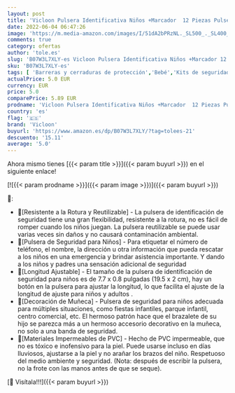 ```yaml
---
layout: post
title: 'Vicloon Pulsera Identificativa Niños +Marcador  12 Piezas Pulsera Seguridad Anti perdida Pulsera de Emergencia Impermeable Reutilizable para Niños Niñas Bebé'
date: 2022-06-04 06:47:26
image: 'https://m.media-amazon.com/images/I/51dA2bPRzNL._SL500_._SL400_.jpg'
comments: true
category: ofertas
author: 'tole.es'
slug: 'B07W3L7XLY-es Vicloon Pulsera Identificativa Niños +Marcador 12 Piezas...'
sku: 'B07W3L7XLY-es'
tags: [ 'Barreras y cerraduras de protección','Bebé','Kits de seguridad','Seguridad','bebé','vicloon','🇪🇸', ]
actualPrice: 5.0 EUR
currency: EUR
price: 5.0
comparePrice: 5.89 EUR
prodname: 'Vicloon Pulsera Identificativa Niños +Marcador  12 Piezas Pulsera Seguridad Anti perdida Pulsera de Emergencia Impermeable Reutilizable para Niños Niñas Bebé'
country: 'es'
flag: '🇪🇸'
brand: 'Vicloon'
buyurl: 'https://www.amazon.es/dp/B07W3L7XLY/?tag=tolees-21'
descuento: '15.11'
average: '5.0'
---
```


Ahora mismo tienes [{{< param title >}}]({{< param buyurl >}}) en el siguiente enlace!

[![{{< param prodname >}}]({{< param image >}})]({{< param buyurl >}})

🔎:

- 🍮[Resistente a la Rotura y Reutilizable] - La pulsera de identificación de seguridad tiene una gran flexibilidad, resistente a la rotura, no es fácil de romper cuando los niños juegan. La pulsera reutilizable se puede usar varias veces sin daños y no causará contaminación ambiental.
- 🌈[Pulsera de Seguridad para Niños] - Para etiquetar el número de teléfono, el nombre, la dirección u otra información que pueda rescatar a los niños en una emergencia y brindar asistencia importante. Y dando a los niños y padres una sensación adicional de seguridad
- 🌟[Longitud Ajustable] - El tamaño de la pulsera de identificación de seguridad para niños es de 7.7 x 0.8 pulgadas (19.5 x 2 cm), hay un botón en la pulsera para ajustar la longitud, lo que facilita el ajuste de la longitud de ajuste para niños y adultos .
- 🛬[Decoración de Muñeca] - Pulsera de seguridad para niños adecuada para múltiples situaciones, como fiestas infantiles, parque infantil, centro comercial, etc. El hermoso patrón hace que el brazalete de su hijo se parezca más a un hermoso accesorio decorativo en la muñeca, no solo a una banda de seguridad.
- 🍬[Materiales Impermeables de PVC] - Hecho de PVC impermeable, que no es tóxico e inofensivo para la piel. Puede usarse incluso en días lluviosos, ajustarse a la piel y no arañar los brazos del niño. Respetuoso del medio ambiente y seguridad. (Nota: después de escribir la pulsera, no la frote con las manos antes de que se seque).

[🛒 Visítala!!!]({{< param buyurl >}})
